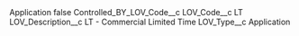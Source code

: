 <?xml version="1.0" encoding="UTF-8"?>
<CustomMetadata xmlns="http://soap.sforce.com/2006/04/metadata" xmlns:xsi="http://www.w3.org/2001/XMLSchema-instance" xmlns:xsd="http://www.w3.org/2001/XMLSchema">
    <label>Application</label>
    <protected>false</protected>
    <values>
        <field>Controlled_BY_LOV_Code__c</field>
        <value xsi:nil="true"/>
    </values>
    <values>
        <field>LOV_Code__c</field>
        <value xsi:type="xsd:string">LT</value>
    </values>
    <values>
        <field>LOV_Description__c</field>
        <value xsi:type="xsd:string">LT - Commercial Limited Time</value>
    </values>
    <values>
        <field>LOV_Type__c</field>
        <value xsi:type="xsd:string">Application</value>
    </values>
</CustomMetadata>
